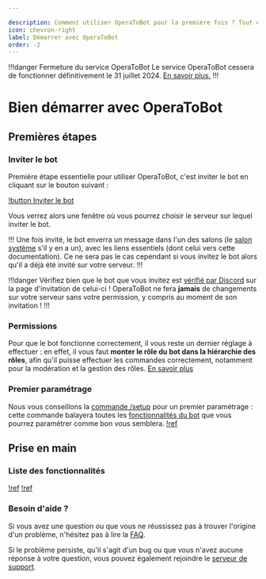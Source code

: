 ```yaml
---

description: Comment utiliser OperaToBot pour la première fois ? Tout est détaillé ici !
icon: chevron-right
label: Démarrer avec OperaToBot
order: -2
---
```


!!!danger Fermeture du service OperaToBot
Le service OperaToBot cessera de fonctionner définitivement le 31 juillet 2024. [En savoir plus.](/shutdown.md)
!!!

# Bien démarrer avec OperaToBot

## Premières étapes
### Inviter le bot
Première étape essentielle pour utiliser OperaToBot, c'est inviter le bot en cliquant sur le bouton suivant : 

[!button Inviter le bot](invite.md)

Vous verrez alors une fenêtre où vous pourrez choisir le serveur sur lequel inviter le bot. 

!!!
Une fois invité, le bot enverra un message dans l'un des salons (le [salon système](https://support.discord.com/hc/fr/articles/115001156852-Les-messages-d-accueil-des-nouveaux-membres) s'il y en a un), avec les liens essentiels (dont celui vers cette documentation). Ce ne sera pas le cas cependant si vous invitez le bot alors qu'il a déjà été invité sur votre serveur.
!!!

!!!danger
Vérifiez bien que le bot que vous invitez est [vérifié par Discord](https://support.discord.com/hc/fr/articles/360040720412-Bot-Verification-and-Data-Whitelisting) sur la page d'invitation de celui-ci ! OperaToBot ne fera **jamais** de changements sur votre serveur sans votre permission, y compris au moment de son invitation !
!!!

### Permissions
Pour que le bot fonctionne correctement, il vous reste un dernier réglage à effectuer : en effet, il vous faut **monter le rôle du bot dans la hiérarchie des rôles**, afin qu'il puisse effectuer les commandes correctement, notamment pour la modération et la gestion des rôles. [En savoir plus](https://support.discord.com/hc/fr/articles/214836687-Gestion-des-r%C3%B4les-101)

### Premier paramétrage
Nous vous conseillons la [commande /setup](/docs/commands.md#setup) pour un premier paramétrage : cette commande balayera toutes les [fonctionnalités du bot](/features/index.md) que vous pourrez paramétrer comme bon vous semblera.
[!ref](/docs/settings/)

## Prise en main 
### Liste des fonctionnalités 
[!ref](/features/)
[!ref](docs/commands.md)

### Besoin d'aide ?
Si vous avez une question ou que vous ne réussissez pas à trouver l'origine d'un problème, n'hésitez pas à lire la [FAQ](/faq/).

Si le problème persiste, qu'il s'agit d'un bug ou que vous n'avez aucune réponse à votre question, vous pouvez également rejoindre le [serveur de support](support.md).